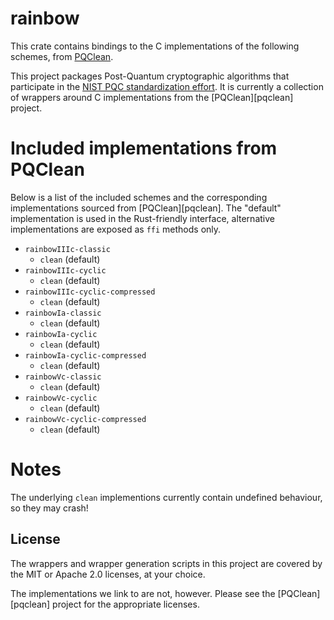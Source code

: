 # rainbow

This crate contains bindings to the C implementations of the following schemes,
from [PQClean][pqc].

This project packages Post-Quantum cryptographic algorithms that participate in
the [NIST PQC standardization effort][nistpqc]. It is currently a collection of
wrappers around C implementations from the [PQClean][pqclean] project.

# Included implementations from PQClean

Below is a list of the included schemes and the corresponding implementations
sourced from [PQClean][pqclean]. The "default" implementation is used in the
Rust-friendly interface, alternative implementations are exposed as ``ffi``
methods only.

 * ``rainbowIIIc-classic``
    * ``clean`` (default)
 * ``rainbowIIIc-cyclic``
    * ``clean`` (default)
 * ``rainbowIIIc-cyclic-compressed``
    * ``clean`` (default)
 * ``rainbowIa-classic``
    * ``clean`` (default)
 * ``rainbowIa-cyclic``
    * ``clean`` (default)
 * ``rainbowIa-cyclic-compressed``
    * ``clean`` (default)
 * ``rainbowVc-classic``
    * ``clean`` (default)
 * ``rainbowVc-cyclic``
    * ``clean`` (default)
 * ``rainbowVc-cyclic-compressed``
    * ``clean`` (default)

# Notes
The underlying ``clean`` implementions currently contain undefined behaviour, so they may crash!


## License

The wrappers and wrapper generation scripts in this project are covered by the
MIT or Apache 2.0 licenses, at your choice.

The implementations we link to are not, however. Please see the [PQClean][pqclean]
project for the appropriate licenses.

[pqc]: https://github.com/PQClean/PQClean/
[nistpqc]: https://nist.gov/pqc/